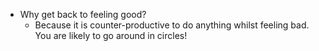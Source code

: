 - Why get back to feeling good?
	- Because it is counter-productive to do anything whilst feeling bad. You are likely to go around in circles!